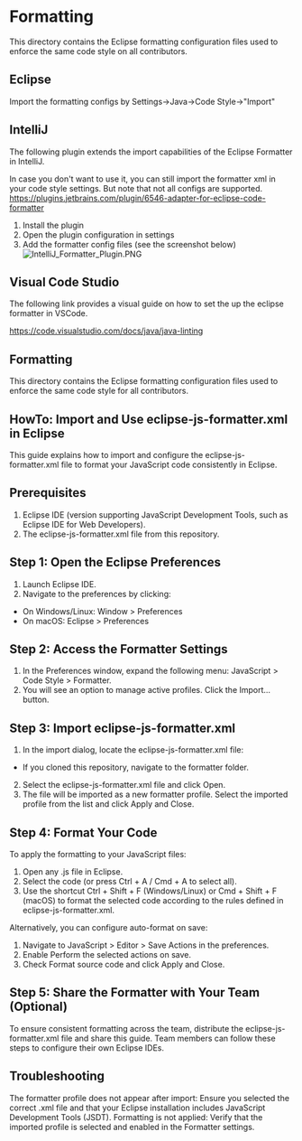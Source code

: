 # Formatting

This directory contains the Eclipse formatting configuration files used to enforce the same code style on all contributors.

## Eclipse
Import the formatting configs by Settings->Java->Code Style->"Import"

## IntelliJ
The following plugin extends the import capabilities of the Eclipse Formatter in IntelliJ.

In case you don't want to use it, you can still import the formatter xml in your code style settings. But note that not all configs are supported.
https://plugins.jetbrains.com/plugin/6546-adapter-for-eclipse-code-formatter

1. Install the plugin
2. Open the plugin configuration in settings
3. Add the formatter config files (see the screenshot below)
![IntelliJ_Formatter_Plugin.PNG](IntelliJ_Formatter_Plugin.PNG)

## Visual Code Studio
The following link provides a visual guide on how to set the up the eclipse formatter in VSCode.

https://code.visualstudio.com/docs/java/java-linting


## Formatting
This directory contains the Eclipse formatting configuration files used to enforce the same code style for all contributors.

## HowTo: Import and Use eclipse-js-formatter.xml in Eclipse
This guide explains how to import and configure the eclipse-js-formatter.xml file to format your JavaScript code consistently in Eclipse.

## Prerequisites

1. Eclipse IDE (version supporting JavaScript Development Tools, such as Eclipse IDE for Web Developers).
2. The eclipse-js-formatter.xml file from this repository.

## Step 1: Open the Eclipse Preferences
1. Launch Eclipse IDE.
2. Navigate to the preferences by clicking:
- On Windows/Linux: Window > Preferences
- On macOS: Eclipse > Preferences

## Step 2: Access the Formatter Settings
1. In the Preferences window, expand the following menu: JavaScript > Code Style > Formatter.
2. You will see an option to manage active profiles. Click the Import... button.

## Step 3: Import eclipse-js-formatter.xml
1. In the import dialog, locate the eclipse-js-formatter.xml file:
- If you cloned this repository, navigate to the formatter folder.
2. Select the eclipse-js-formatter.xml file and click Open.
3. The file will be imported as a new formatter profile.
Select the imported profile from the list and click Apply and Close.

## Step 4: Format Your Code
To apply the formatting to your JavaScript files:

1. Open any .js file in Eclipse.
2. Select the code (or press Ctrl + A / Cmd + A to select all).
3. Use the shortcut Ctrl + Shift + F (Windows/Linux) or Cmd + Shift + F (macOS) to format the selected code according to the rules defined in eclipse-js-formatter.xml.

Alternatively, you can configure auto-format on save:

1. Navigate to JavaScript > Editor > Save Actions in the preferences.
2. Enable Perform the selected actions on save.
3. Check Format source code and click Apply and Close.

## Step 5: Share the Formatter with Your Team (Optional)
To ensure consistent formatting across the team, distribute the eclipse-js-formatter.xml file and share this guide. Team members can follow these steps to configure their own Eclipse IDEs.

## Troubleshooting
The formatter profile does not appear after import: Ensure you selected the correct .xml file and that your Eclipse installation includes JavaScript Development Tools (JSDT).
Formatting is not applied: Verify that the imported profile is selected and enabled in the Formatter settings.
